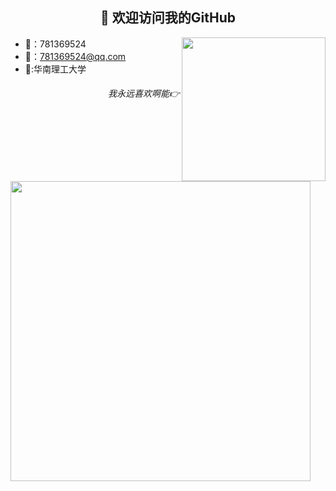 <h2 align="center">👋 欢迎访问我的GitHub</h2>

<img align='right' src="https://cdn.jsdelivr.net/gh/2018lb/2018lb/img/Exusiai.jpg" width="230">

- 🐧：781369524
- 📧：781369524@qq.com
- 🏫:华南理工大学

<h6 align="right">我永远喜欢啊能👉</h2>

<img align='center' src="https://github-readme-stats.anuraghazra1.vercel.app/api/top-langs/?username=2018lb&layout=compact"  width="480">
